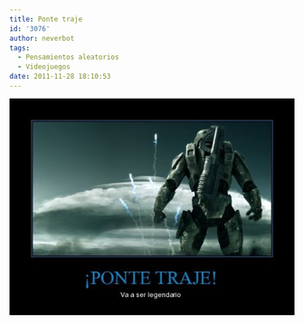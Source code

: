 ```yaml
---
title: Ponte traje
id: '3076'
author: neverbot
tags:
  - Pensamientos aleatorios
  - Videojuegos
date: 2011-11-28 18:10:53
---
```


[![](./ponte-traje/pontetraje.jpg "Ponte traje")](./ponte-traje/pontetraje.jpg)